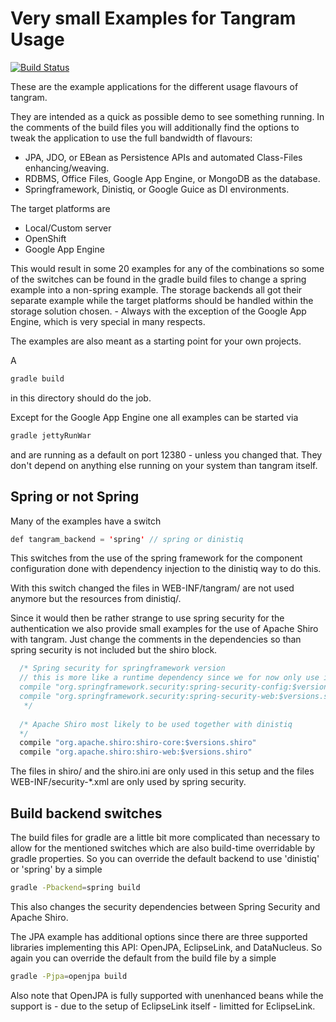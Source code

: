 Very small Examples for Tangram Usage
=====================================

[![Build Status](https://api.travis-ci.org/mgoellnitz/tangram-examples.svg?branch=master)](https://travis-ci.org/mgoellnitz/tangram-examples)

These are the example applications for the different usage flavours of tangram.

They are intended as a quick as possible demo to see something running. In the 
comments of the build files you will additionally find the options to tweak the 
application to use the full bandwidth of flavours:

* JPA, JDO, or EBean as Persistence APIs and automated Class-Files enhancing/weaving.
* RDBMS, Office Files, Google App Engine, or MongoDB as the database.
* Springframework, Dinistiq, or Google Guice as DI environments.

The target platforms are

* Local/Custom server
* OpenShift
* Google App Engine

This would result in some 20 examples for any of the combinations so some of the switches 
can be found in the gradle build files to change a spring example into a non-spring example. 
The storage backends all got their separate example while the target platforms should be 
handled within the storage solution chosen. - Always with the exception of the Google App 
Engine, which is very special in many respects.

The examples are also meant as a starting point for your own projects.

A 

```bash
gradle build
```

in this directory should do the job. 

Except for the Google App Engine one all examples can be started via

```bash
gradle jettyRunWar
```

and are running as a default on port 12380 - unless you changed that. They don't 
depend on anything else running on your system than tangram itself.

Spring or not Spring
--------------------

Many of the examples have a switch 

```java
def tangram_backend = 'spring' // spring or dinistiq
```

This switches from the use of the spring framework for the component configuration 
done with dependency injection to the dinistiq way to do this.

With this switch changed the files in WEB-INF/tangram/ are not used anymore but 
the resources from dinistiq/.

Since it would then be rather strange to use spring security for the authentication
we also provide small examples for the use of Apache Shiro with tangram. Just change
the comments in the dependencies so than spring security is not included but the
shiro block.

```java
  /* Spring security for springframework version
  // this is more like a runtime dependency since we for now only use it by configuration
  compile "org.springframework.security:spring-security-config:$versions.springsecurity"
  compile "org.springframework.security:spring-security-web:$versions.springsecurity"
   */
  
  /* Apache Shiro most likely to be used together with dinistiq
  */
  compile "org.apache.shiro:shiro-core:$versions.shiro"
  compile "org.apache.shiro:shiro-web:$versions.shiro"
```

The files in shiro/ and the shiro.ini are only used in this setup and the files 
WEB-INF/security-*.xml are only used by spring security.

Build backend switches
----------------------

The build files for gradle are a little bit more complicated than necessary to allow for
the mentioned switches which are also build-time overridable by gradle properties. So you 
can override the default backend to use 'dinistiq' or 'spring' by a simple

```bash
gradle -Pbackend=spring build
```

This also changes the security dependencies between Spring Security and Apache Shiro.

The JPA example has additional options since there are three supported libraries implementing
this API: OpenJPA, EclipseLink, and DataNucleus. So again you can override the default from
the build file by a simple

```bash
gradle -Pjpa=openjpa build
```

Also note that OpenJPA is fully supported with unenhanced beans while the support is - due
to the setup of EclipseLink itself - limitted for EclipseLink.